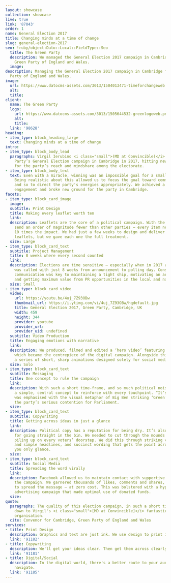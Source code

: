 ```yaml
---
layout: showcase
collection: showcase
live: true
link: '87043'
order: 1
name: General Election 2017
title: Changing minds at a time of change
slug: general-election-2017
seo: !ruby/object:Dato::Local::FieldType::Seo
  title: The Green Party
  description: We managed the General Election 2017 campaign in Cambridge for the
    Green Party of England and Wales.
  image: 
description: Managing the General Election 2017 campaign in Cambridge for the Green
  Party of England and Wales.
image:
  url: https://www.datocms-assets.com/3013/1504013471-timeforchangeweb.jpg
  alt: 
  title: 
client:
  name: The Green Party
  logo:
    url: https://www.datocms-assets.com/3013/1505644532-greenlogoweb.png
    alt: 
    title: 
  link: '98628'
heading:
- item_type: block_heading_large
  text: Changing minds at a time of change
intro:
- item_type: block_body_lead
  paragraphs: Virgil Ierubino <i class="small">(MD at Convincible)</i> ran the Green
    Party’s General Election campaign in Cambridge in 2017, hitting new milestones
    for the party’s reach and mindshare among the electorate.
- item_type: block_body_text
  text: Even with a miracle, winning was an impossible goal for a small party in 2017.
    Being realistic about this allowed us to focus the goal toward communication,
    and so to direct the party's energies appropriately. We achieved a new level of
    engagement and broke new ground for the party in Cambridge.
facets:
- item_type: block_card_image
  image: 
  subtitle: Print Design
  title: Making every leaflet worth ten
  link: 
  description: Leaflets are the core of a political campaign. With the Greens – who
    send an order of magnitude fewer than other parties – every item needs to have
    10 times the impact. We had just a few weeks to design and deliver over 90,000
    leaflets, but we gave each one the full treatment.
  size: Large
- item_type: block_card_text
  subtitle: Project Management
  title: 8 weeks where every second counted
  link: 
  description: Elections are time sensitive – especially when in 2017 a Snap Election
    was called with just 8 weeks from announcement to polling day. Constant and clear
    communication was key to maintaining a tight ship, motivating an army of volunteers,
    and getting maximum value from PR opportunities in the local and national news.
  size: Small
- item_type: block_card_video
  video:
    url: https://youtu.be/4uj_7Z93OBw
    thumbnail_url: https://i.ytimg.com/vi/4uj_7Z93OBw/hqdefault.jpg
    title: General Election 2017, Green Party, Cambridge, UK
    width: 459
    height: 344
    provider: youtube
    provider_url: 
    provider_uid: undefined
  subtitle: Video Production
  title: Engaging emotions with narrative
  link: 
  description: We produced, filmed and edited a ‘hero video’ featuring the MP candidate,
    which became the centrepiece of the digital campaign. Alongside this we produced
    a series of short, sharp animations designed solely for social media sharing.
  size: Solo
- item_type: block_card_text
  subtitle: Messaging
  title: One concept to rule the campaign
  link: 
  description: With such a short time-frame, and so much political noise, we needed
    a simple, central concept to reinforce with every touchpoint. “It’s time for action”
    was emphasised with the visual metaphor of Big Ben striking ‘Green’, reinforcing
    the party’s serious contention for Parliament.
  size: 
- item_type: block_card_text
  subtitle: Copywriting
  title: Getting across ideas in just a glance
  link: 
  description: Political copy has a reputation for being dry. It’s also got a reputation
    for going straight in the bin. We needed to cut through the mounds of leaflets
    piling up on every voters’ doorstep. We did this through striking visuals, bold
    and simple headlines, and succinct wording that gets the point across even if
    you only glance.
  size: 
- item_type: block_card_text
  subtitle: Social Media
  title: Spreading the word virally
  link: 
  description: Facebook allowed us to maintain contact with supportive voters throughout
    the campaign. We garnered thousands of likes, comments and shares, which served
    to spread the message – at zero cost. This was bolstered with a hyper-targeted
    advertising campaign that made optimal use of donated funds.
  size: 
quote:
  paragraphs: The quality of this election campaign, in such a short timeframe, was
    down to Virgil's <i class="small">[MD at Convincible]</i> fantastic drive and
    organisation.
  cite: Convenor for Cambridge, Green Party of England and Wales
services:
- title: Print Design
  description: Graphics and text are just ink. We use design to print ideas and emotions.
  link: '91182'
- title: Copywriting
  description: We'll get your ideas clear. Then get them across clearly.
  link: '91181'
- title: Digital/Social
  description: In the digital world, there's a better route to your audience. We'll
    navigate.
  link: '91185'
---
```



